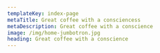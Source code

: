 ```yaml
---
templateKey: index-page
metaTitle: Great coffee with a consciencess
metaDescription: Great coffee with a conscience
image: /img/home-jumbotron.jpg
heading: Great coffee with a conscience
---
```

